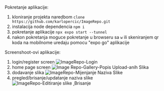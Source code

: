 Pokretanje aplikacije:
1. kloniranje projekta naredbom `clone https://github.com/karlopercic/ImageRepo.git`
2. instalacija node dependencia `npm i`
3. pokretanje aplikacije `npx expo start --tunnel`
4. nakon pokretanja moguce pokretanje u browseru sa `w` ili skeniranjem qr koda na mobilnome uredaju pomocu "expo go" aplikacije

Screenshoot-ovi aplikacije:

 1. login/register screen
![ImageRepo-Login](https://github.com/user-attachments/assets/48368b2a-daac-4205-ad0c-909ce2f01f7d)
 3.  home page screen
  ![Image Repo-Gallery-Popis Upload-anih Slika](https://github.com/user-attachments/assets/b74e1fd3-83e1-4e16-a289-d376f18742f9)
 4.   dodavanje slika
  ![ImageRepo-Mijenjanje Naziva Slike](https://github.com/user-attachments/assets/97bdaece-517e-4558-8b17-49267d97b3d7)
 5. pregled/brisanje/updatanje naziva slike
     ![ImageRepo-Editiranje slike ˛Brisanje](https://github.com/user-attachments/assets/70fcdc58-8b2b-4392-9399-f74a598cdcb9)

